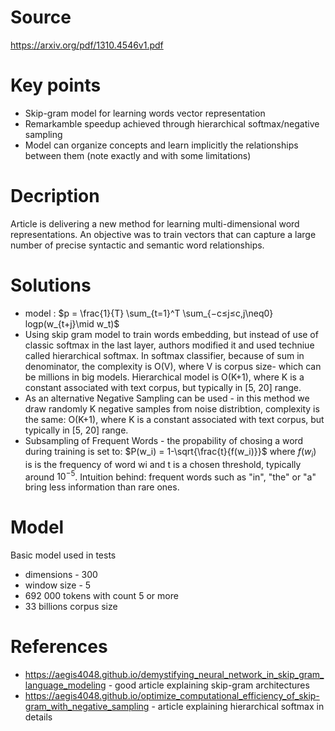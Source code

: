 # Source

https://arxiv.org/pdf/1310.4546v1.pdf

# Key points

- Skip-gram model for learning words vector representation
- Remarkamble speedup achieved through hierarchical softmax/negative sampling
- Model can organize concepts and learn implicitly the relationships between them (note exactly and with some limitations)

# Decription

Article is delivering a new method for learning multi-dimensional word representations. An objective was to train vectors that can capture a large number of precise syntactic and semantic word relationships.

# Solutions

- model : $p = \frac{1}{T} \sum_{t=1}^T \sum_{−c≤j≤c,j\neq0} logp(w_{t+j}\mid w_t)$
- Using skip gram model to train words embedding, but instead of use of classic softmax in the last layer, authors modified it and used techniue called hierarchical softmax. In softmax classifier, because of sum in denominator, the complexity is O(V), where V is corpus size- which can be millions in big models. Hierarchical model is O(K+1), where K is a constant associated with text corpus, but typically in [5, 20] range.
- As an alternative Negative Sampling can be used - in this method we draw randomly K negative samples from noise distribtion, complexity is the same:  O(K+1), where K is a constant associated with text corpus, but typically in [5, 20] range.
- Subsampling of Frequent Words - the propability of chosing a word during training is set to:
				$P(w_i) = 1-\sqrt{\frac{t}{f(w_i)}}$
	where $f(w_i)$ is is the frequency of word wi and t is a chosen threshold, typically around $10^{-5}$. Intuition behind: frequent words such as "in", "the" or "a" bring less information than rare ones.


# Model

Basic model used in tests
-  dimensions - 300
- window size - 5
- 692 000 tokens with count 5 or more
- 33 billions corpus size


# References

- https://aegis4048.github.io/demystifying_neural_network_in_skip_gram_language_modeling - good article explaining skip-gram architectures
- https://aegis4048.github.io/optimize_computational_efficiency_of_skip-gram_with_negative_sampling - article explaining hierarchical softmax in details

